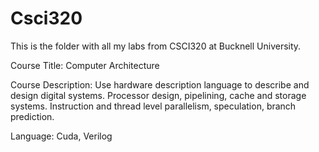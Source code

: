 # Csci320
This is the folder with all my labs from CSCI320 at Bucknell University.

Course Title: Computer Architecture

Course Description: Use hardware description language to describe and design
digital systems. Processor design, pipelining, cache and storage systems.
Instruction and thread level parallelism, speculation, branch prediction.

Language: Cuda, Verilog
